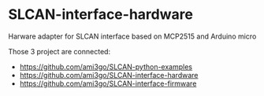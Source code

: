# SLCAN-interface-hardware
 Harware adapter for SLCAN interface based on MCP2515 and Arduino micro

 Those 3 project are connected: 
 - https://github.com/ami3go/SLCAN-python-examples
 - https://github.com/ami3go/SLCAN-interface-hardware
 - https://github.com/ami3go/SLCAN-interface-firmware
